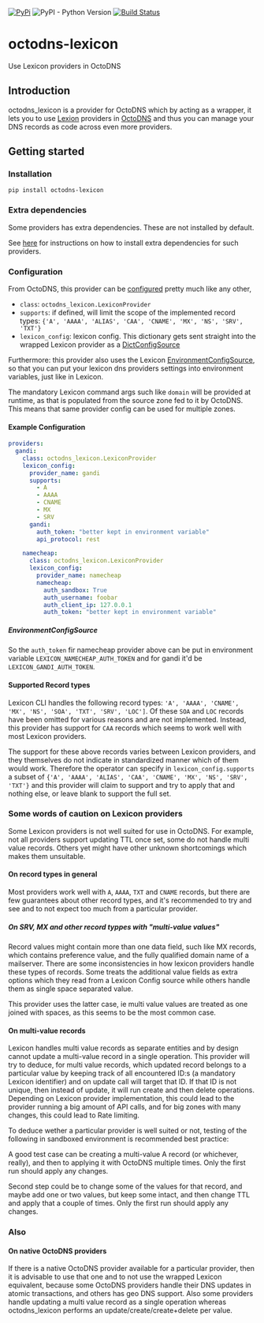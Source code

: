 [![PyPi](https://img.shields.io/pypi/v/octodns_lexicon.svg)](https://pypi.org/project/octodns-lexicon/)
![PyPI - Python Version](https://img.shields.io/pypi/pyversions/octodns-lexicon)
[![Build Status](https://travis-ci.org/doddo/octodns-lexicon.svg?branch=master)](https://travis-ci.org/doddo/octodns-lexicon)

# octodns-lexicon
Use Lexicon providers in OctoDNS

## Introduction
octodns_lexicon is a provider for OctoDNS which by acting as a wrapper, it lets you to use [Lexion](https://github.com/AnalogJ/lexicon) providers in [OctoDNS](https://github.com/github/octodns) and thus you can manage your DNS records as code across even more providers.

## Getting started
### Installation

    pip install octodns-lexicon
    
### Extra dependencies

Some providers has extra dependencies. These are not installed by default.

See [here](https://github.com/AnalogJ/lexicon#setup) for instructions on how to install extra dependencies for such providers.


### Configuration
From OctoDNS, this provider can be [configured](https://github.com/github/octodns#config) pretty much like any other, 

* `class`: `octodns_lexicon.LexiconProvider`
* `supports`: if defined, will limit the scope of the implemented record types: `{'A', 'AAAA', 'ALIAS', 'CAA', 'CNAME', 'MX', 'NS', 'SRV', 'TXT'}`
* `lexicon_config`: lexicon config. This dictionary gets sent straight into the wrapped Lexicon provider as a [DictConfigSource](https://github.com/AnalogJ/lexicon/blob/master/lexicon/config.py#L269)

Furthermore: this provider also uses the Lexicon [EnvironmentConfigSource](https://github.com/AnalogJ/lexicon/blob/57a90f2c2992cb7c68371e05fb6d361c4b076374/lexicon/config.py#L217), so that you can put your lexicon dns providers settings into environment variables, just like in Lexicon.

The mandatory Lexicon command args such like `domain` will be provided at runtime, as that is populated from the source zone fed to it by OctoDNS. This means that same provider config can be used for multiple zones.


#### Example Configuration
```yaml
providers:
  gandi:
    class: octodns_lexicon.LexiconProvider
    lexicon_config:
      provider_name: gandi
      supports:
        - A
        - AAAA
        - CNAME
        - MX
        - SRV
      gandi:
        auth_token: "better kept in environment variable"
        api_protocol: rest

    namecheap:
      class: octodns_lexicon.LexiconProvider
      lexicon_config:
        provider_name: namecheap
        namecheap:
          auth_sandbox: True
          auth_username: foobar
          auth_client_ip: 127.0.0.1
          auth_token: "better kept in environment variable"
```
##### EnvironmentConfigSource

So the `auth_token` fir namecheap provider above can be put in environment variable `LEXICON_NAMECHEAP_AUTH_TOKEN` and for gandi it'd be `LEXICON_GANDI_AUTH_TOKEN`.


#### Supported Record types

Lexicon CLI handles the following record types: `'A', 'AAAA', 'CNAME', 'MX', 'NS', 'SOA', 'TXT', 'SRV', 'LOC']`. Of these `SOA` and `LOC` records have been omitted for various reasons and are not implemented. Instead, this provider has support for `CAA` records which seems to work well with most Lexicon providers.

The support for these above records varies between Lexicon providers, and they themselves do not indicate in standardized manner which of them would work. Therefore the operator can specify in `lexicon_config.supports` a subset of `{'A', 'AAAA', 'ALIAS', 'CAA', 'CNAME', 'MX', 'NS', 'SRV', 'TXT'}` and this provider will claim to support and try to apply that and nothing else, or leave blank to support the full set.

### Some words of caution on Lexicon providers

Some Lexicon providers is not well suited for use in OctoDNS. For example, not all providers support updating TTL once set, some do not handle multi value records. Others yet might have other unknown shortcomings which makes them unsuitable.

#### On record types in general

Most providers work well with `A`, `AAAA`, `TXT` and `CNAME` records, but there are few guarantees about other record types, and it's recommended to try and see and to not expect too much from a particular provider.

##### On SRV, MX and other record typpes with "multi-value values"

Record values might contain more than one data field, such like MX records, which contains preference value, and the fully qualified domain name of a mailserver. 
There are some inconsistencies in how lexicon providers handle these types of records. Some treats the additional value fields as extra options which they read from a Lexicon Config source while others handle them as single space separated value.

This provider uses the latter case, ie multi value values are treated as one joined with spaces, as this seems to be the most common case. 



#### On multi-value records
Lexicon handles multi value records as separate entities and by design cannot update a multi-value record in a single operation. This provider will try to deduce, for multi value records, which updated record belongs to a particular value by keeping track of all encountered ID:s (a mandatory Lexicon identifier) and on update call will target that ID. If that ID is not unique, then instead of update, it will run create and then delete operations. Depending on Lexicon provider implementation, this could lead to the provider running a big amount of API calls, and for big zones with many changes, this could lead to Rate limiting.

To deduce wether a particular provider is well suited or not, testing of the following in sandboxed environment is recommended best practice:

A good test case can be creating a multi-value A record (or whichever, really), and then to applying it with OctoDNS multiple times. Only the first run should apply any changes.

Second step could be to change some of the values for that record, and maybe add one or two values, but keep some intact, and then change TTL and apply that a couple of times. Only the first run should apply any changes.


### Also

#### On native OctoDNS providers

If there is a native OctoDNS provider available for a particular provider, then it is advisable to use that one and to not use the wrapped Lexicon equivalent, because some OctoDNS providers handle their DNS updates in atomic transactions, and others has geo DNS support. 
Also some providers handle updating a multi value record as a single operation whereas octodns_lexicon performs an update/create/create+delete per value.
